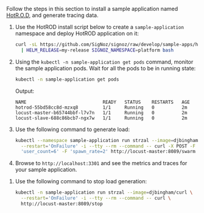 Follow the steps in this section to install a sample application named
[HotR.O.D](https://github.com/jaegertracing/jaeger/tree/master/examples/hotrod),
and generate tracing data.

1. Use the HotROD install script below to create a `sample-application` namespace
and deploy HotROD application on it:

   ```bash
   curl -sL https://github.com/SigNoz/signoz/raw/develop/sample-apps/hotrod/hotrod-install.sh \
     | HELM_RELEASE=my-release SIGNOZ_NAMESPACE=platform bash
   ```

2. Using the `kubectl -n sample-application get pods` command, monitor the sample application pods.
Wait for all the pods to be in running state:

   ```bash
   kubectl -n sample-application get pods
   ```

   Output:
   ```
   NAME                            READY   STATUS    RESTARTS   AGE
   hotrod-55bd58cc8d-mzxq8         1/1     Running   0          2m
   locust-master-b65744bbf-l7v7n   1/1     Running   0          2m
   locust-slave-688c86bcb7-ngx7w   1/1     Running   0          2m
   ```

1. Use the following command to generate load:

   ```bash
   kubectl --namespace sample-application run strzal --image=djbingham/curl \
     --restart='OnFailure' -i --tty --rm --command -- curl -X POST -F \
     'user_count=6' -F 'spawn_rate=2' http://locust-master:8089/swarm
   ```

2. Browse to `http://localhost:3301` and see the metrics and traces for your sample application.
<!--This step needs more details including a screenshot but I wasn't able to install SigNoz on Kubernetes yet -->

1. Use the following command to stop load generation:

   ```bash
   kubectl -n sample-application run strzal --image=djbingham/curl \
     --restart='OnFailure' -i --tty --rm --command -- curl \
     http://locust-master:8089/stop
   ```